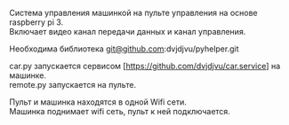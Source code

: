Система управления машинкой на пульте управления на основе raspberry pi 3.  
Включает видео канал передачи данных и канал управления.  

Необходима библиотека git@github.com:dvjdjvu/pyhelper.git

car.py запускается сервисом [https://github.com/dvjdjvu/car.service] на машинке.  
remote.py запускается на пульте.

Пульт и машинка находятся в одной Wifi сети.  
Машинка поднимает wifi сеть, пульт к ней подключается.  
